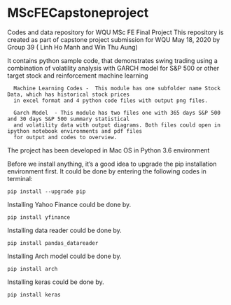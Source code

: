 # MScFECapstoneproject
Codes and data repository for WQU  MSc FE Final Project
This repository is created as part of capstone project submission for WQU May 18, 2020 by Group 39 ( Linh Ho Manh and Win Thu Aung)

It contains python sample code, that demonstrates swing trading using a combination of volatility analysis with GARCH model for S&P 500 or other target stock and reinforcement machine learning
                                                            
      Machine Learning Codes -  This module has one subfolder name Stock Data, which has historical stock prices 
      in excel format and 4 python code files with output png files.
      
      Garch Model  - This module has two files one with 365 days S&P 500 and 30 days S&P 500 summary statistical
      and volatility data with output diagrams. Both files could open in ipython notebook environments and pdf files
      for output and codes to overview.
      
The project has been developed in Mac OS in Python 3.6 environment

Before we install anything, it’s a good idea to upgrade the pip installation environment first. It could be done by entering the following codes in terminal:

    pip install --upgrade pip
    
Installing Yahoo Finance could be done by.

    pip install yfinance
    
Installing data reader could be done by.

    pip install pandas_datareader
    
Installing Arch model could be done by.

    pip install arch
    
Installing keras could be done by.

    pip install keras
        
